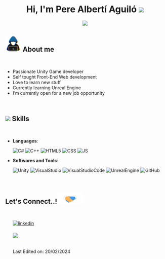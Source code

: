 
<h1 align="center"><b>Hi, I'm Pere Albertí Aguiló </b><img src="https://media.giphy.com/media/hvRJCLFzcasrR4ia7z/giphy.gif" width="35"></h1>
<!--  -->
<p align="center">
  <a href="https://github.com/DenverCoder1/readme-typing-svg"><img src="https://readme-typing-svg.herokuapp.com?font=Time+New+Roman&color=cyan&size=25&center=true&vCenter=true&width=600&height=100&lines=Unity+Game+Developer,;Title+in+3D+Animation,;Games+and+Interactive+Spaces"></a>
</p>

	
## <picture><img src = "https://github.com/0xAbdulKhalid/0xAbdulKhalid/raw/main/assets/mdImages/about_me.gif" width = 50px></picture> **About me**


<br>

- Passionate Unity Game developer
- Self tought Front-End Web development
- Love to learn new stuff
- Currently learning Unreal Engine
- I’m currently open for a new job opportunity

<br>

## <img src="https://media2.giphy.com/media/QssGEmpkyEOhBCb7e1/giphy.gif?cid=ecf05e47a0n3gi1bfqntqmob8g9aid1oyj2wr3ds3mg700bl&rid=giphy.gif" width ="25"><b> Skills</b>
<br>

<p align="center">

- **Languages**:
    
    ![C#](https://img.shields.io/badge/C%23-%232370ED.svg?style=for-the-badge&logo=c%23&logoColor=white)
    ![C++](https://img.shields.io/badge/C++%20-%2300599C.svg?style=for-the-badge&logo=c%2B%2B&logoColor=white)
    ![HTML5](https://img.shields.io/badge/HTML5-%23f59b42?style=for-the-badge&logo=html5&logoColor=fff)
    ![CSS](https://img.shields.io/badge/CSS-%231d64c2?style=for-the-badge&logo=css3&logoColor=fff)
    ![JS](https://img.shields.io/badge/Java_Script-%23ebd91a?style=for-the-badge&logo=javascript&logoColor=000)

    
- **Softwares and Tools**:

   ![Unity](https://img.shields.io/badge/Unity%20-%23707070.svg?style=for-the-badge&logo=unity&logoColor=white)
   ![VisualStudio](https://img.shields.io/badge/Visual%20Studio%20-%23a51aeb.svg?style=for-the-badge&logo=visualstudio&logoColor=white)
   ![VisualStudioCode](https://img.shields.io/badge/Visual_Studio_Code-%234290f5?style=for-the-badge&logo=visualstudiocode&logoColor=fff)
   ![UnrealEngine](https://img.shields.io/badge/UnrealEngine%20-%23fff.svg?style=for-the-badge&logo=unrealengine&logoColor=black)
   ![GitHub](https://img.shields.io/badge/github-%23620d8c.svg?style=for-the-badge&logo=github&logoColor=white)


</p>


<br>

## <b> Let's Connect..!</b><img src="https://github.com/0xAbdulKhalid/0xAbdulKhalid/raw/main/assets/mdImages/handshake.gif" width ="80">
<br>
<div align='left'>

<ul>

<a href="https://linkedin.com/in/pere-albertí-aguiló-718083271" target="_blank">
<img src="https://img.shields.io/badge/linkedin-%2300acee.svg?color=405DE6&style=for-the-badge&logo=linkedin&logoColor=white" alt=linkedin style="margin-bottom: 5px;"/>
</a>

<br>
<br>

<img src="https://user-images.githubusercontent.com/73097560/115834477-dbab4500-a447-11eb-908a-139a6edaec5c.gif">

<br>
<br>

Last Edited on: 20/02/2024
